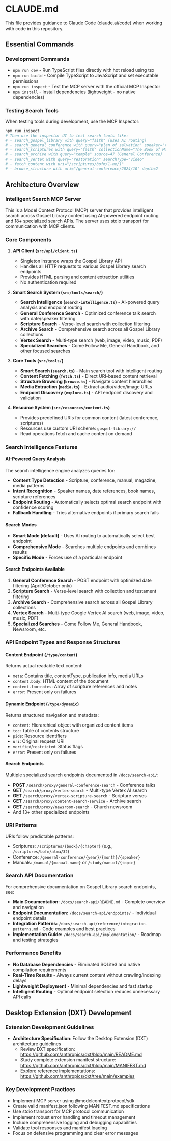 # CLAUDE.md

This file provides guidance to Claude Code (claude.ai/code) when working with code in this repository.

## Essential Commands

### Development Commands
- `npm run dev` - Run TypeScript files directly with hot reload using tsx
- `npm run build` - Compile TypeScript to JavaScript and set executable permissions
- `npm run inspect` - Test the MCP server with the official MCP Inspector
- `npm install` - Install dependencies (lightweight - no native dependencies)

### Testing Search Tools
When testing tools during development, use the MCP Inspector:
```bash
npm run inspect
# Then use the inspector UI to test search tools like:
# - search_gospel_library with query="faith" (uses AI routing)
# - search_general_conference with query="plan of salvation" speaker="russell-m-nelson"
# - search_scriptures with query="faith" collectionName="The Book of Mormon"
# - search_archive with query="temple" source=47 (General Conference)
# - search_vertex with query="restoration" searchType="video"
# - fetch_content with uri="/scriptures/bofm/1-ne/1"
# - browse_structure with uri="/general-conference/2024/10" depth=2
```

## Architecture Overview

### Intelligent Search MCP Server
This is a Model Context Protocol (MCP) server that provides intelligent search across Gospel Library content using AI-powered endpoint routing and 18+ specialized search APIs. The server uses stdio transport for communication with MCP clients.

### Core Components

1. **API Client (`src/api/client.ts`)**
   - Singleton instance wraps the Gospel Library API
   - Handles all HTTP requests to various Gospel Library search endpoints
   - Provides HTML parsing and content extraction utilities
   - No authentication required

2. **Smart Search System (`src/tools/search/`)**
   - **Search Intelligence (`search-intelligence.ts`)** - AI-powered query analysis and endpoint routing
   - **General Conference Search** - Optimized conference talk search with date/speaker filtering
   - **Scripture Search** - Verse-level search with collection filtering
   - **Archive Search** - Comprehensive search across all Gospel Library collections
   - **Vertex Search** - Multi-type search (web, image, video, music, PDF)
   - **Specialized Searches** - Come Follow Me, General Handbook, and other focused searches

3. **Core Tools (`src/tools/`)**
   - **Smart Search (`search.ts`)** - Main search tool with intelligent routing
   - **Content Fetching (`fetch.ts`)** - Direct URI-based content retrieval
   - **Structure Browsing (`browse.ts`)** - Navigate content hierarchies
   - **Media Extraction (`media.ts`)** - Extract audio/video/image URLs
   - **Endpoint Discovery (`explore.ts`)** - API endpoint discovery and validation

4. **Resource System (`src/resources/content.ts`)**
   - Provides predefined URIs for common content (latest conference, scriptures)
   - Resources use custom URI scheme: `gospel-library://`
   - Read operations fetch and cache content on demand

### Search Intelligence Features

#### AI-Powered Query Analysis
The search intelligence engine analyzes queries for:
- **Content Type Detection** - Scripture, conference, manual, magazine, media patterns
- **Intent Recognition** - Speaker names, date references, book names, scripture references
- **Endpoint Routing** - Automatically selects optimal search endpoint with confidence scoring
- **Fallback Handling** - Tries alternative endpoints if primary search fails

#### Search Modes
- **Smart Mode (default)** - Uses AI routing to automatically select best endpoint
- **Comprehensive Mode** - Searches multiple endpoints and combines results
- **Specific Mode** - Forces use of a particular endpoint

#### Search Endpoints Available
1. **General Conference Search** - POST endpoint with optimized date filtering (April/October only)
2. **Scripture Search** - Verse-level search with collection and testament filtering
3. **Archive Search** - Comprehensive search across all Gospel Library collections
4. **Vertex Search** - Multi-type Google Vertex AI search (web, image, video, music, PDF)
5. **Specialized Searches** - Come Follow Me, General Handbook, Newsroom, etc.

### API Endpoint Types and Response Structures

#### Content Endpoint (`/type/content`)
Returns actual readable text content:
- `meta`: Contains title, contentType, publication info, media URLs
- `content.body`: HTML content of the document
- `content.footnotes`: Array of scripture references and notes
- `error`: Present only on failures

#### Dynamic Endpoint (`/type/dynamic`)  
Returns structured navigation and metadata:
- `content`: Hierarchical object with organized content items
- `toc`: Table of contents structure
- `pids`: Resource identifiers
- `uri`: Original request URI
- `verified`/`restricted`: Status flags
- `error`: Present only on failures

#### Search Endpoints
Multiple specialized search endpoints documented in `/docs/search-api/`:
- **POST** `/search/proxy/general-conference-search` - Conference talks
- **GET** `/search/proxy/vertex-search` - Multi-type Vertex AI search
- **GET** `/search/proxy/vertex-scripture-search` - Scripture verses
- **GET** `/search/proxy/content-search-service` - Archive search
- **GET** `/search/proxy/newsroom-search` - Church newsroom
- And 13+ other specialized endpoints

### URI Patterns
URIs follow predictable patterns:
- Scriptures: `/scriptures/{book}/{chapter}` (e.g., `/scriptures/bofm/alma/32`)
- Conference: `/general-conference/{year}/{month}/{speaker}` 
- Manuals: `/manual/{manual-name}` or `/study/manual/{topic}`

### Search API Documentation
For comprehensive documentation on Gospel Library search endpoints, see:
- **Main Documentation:** `/docs/search-api/README.md` - Complete overview and navigation
- **Endpoint Documentation:** `/docs/search-api/endpoints/` - Individual endpoint details
- **Integration Patterns:** `/docs/search-api/reference/integration-patterns.md` - Code examples and best practices
- **Implementation Guide:** `/docs/search-api/implementation/` - Roadmap and testing strategies

### Performance Benefits
- **No Database Dependencies** - Eliminated SQLite3 and native compilation requirements
- **Real-Time Results** - Always current content without crawling/indexing delays
- **Lightweight Deployment** - Minimal dependencies and fast startup
- **Intelligent Routing** - Optimal endpoint selection reduces unnecessary API calls

## Desktop Extension (DXT) Development

### Extension Development Guidelines
- **Architecture Specification**: Follow the Desktop Extension (DXT) architecture guidelines
  - Review DXT specification: https://github.com/anthropics/dxt/blob/main/README.md
  - Study complete extension manifest structure: https://github.com/anthropics/dxt/blob/main/MANIFEST.md
  - Explore reference implementations: https://github.com/anthropics/dxt/tree/main/examples

### Key Development Practices
- Implement MCP server using @modelcontextprotocol/sdk
- Create valid manifest.json following MANIFEST.md specifications
- Use stdio transport for MCP protocol communication
- Implement robust error handling and timeout management
- Include comprehensive logging and debugging capabilities
- Validate tool responses and manifest loading
- Focus on defensive programming and clear error messages